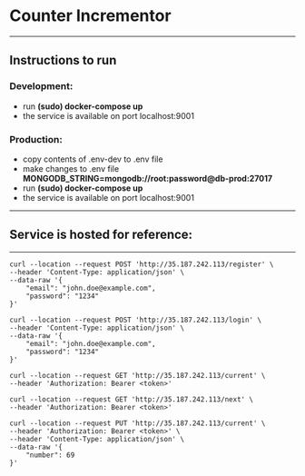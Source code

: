 # Counter Incrementor
---
## Instructions to run

### Development:
- run **(sudo) docker-compose up**
- the service is available on port localhost:9001
  
### Production:
- copy contents of .env-dev to .env file
- make changes to .env file **MONGODB_STRING=mongodb://root:password@db-prod:27017**
- run **(sudo) docker-compose up**
- the service is available on port localhost:9001
  
---
## Service is hosted for reference:
---
```
curl --location --request POST 'http://35.187.242.113/register' \
--header 'Content-Type: application/json' \
--data-raw '{
	"email": "john.doe@example.com",
	"password": "1234"
}'
```

```
curl --location --request POST 'http://35.187.242.113/login' \
--header 'Content-Type: application/json' \
--data-raw '{
	"email": "john.doe@example.com",
	"password": "1234"
}'
```

```
curl --location --request GET 'http://35.187.242.113/current' \
--header 'Authorization: Bearer <token>'
```

```
curl --location --request GET 'http://35.187.242.113/next' \
--header 'Authorization: Bearer <token>'
```

```
curl --location --request PUT 'http://35.187.242.113/current' \
--header 'Authorization: Bearer <token>' \
--header 'Content-Type: application/json' \
--data-raw '{
	"number": 69
}'
```
